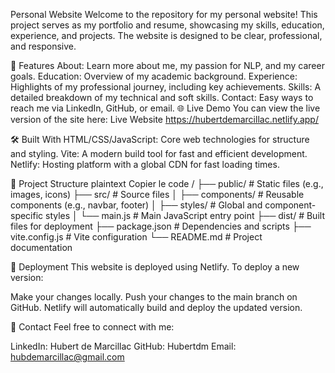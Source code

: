 Personal Website
Welcome to the repository for my personal website! This project serves as my portfolio and resume, showcasing my skills, education, experience, and projects. The website is designed to be clear, professional, and responsive.

🚀 Features
About: Learn more about me, my passion for NLP, and my career goals.
Education: Overview of my academic background.
Experience: Highlights of my professional journey, including key achievements.
Skills: A detailed breakdown of my technical and soft skills.
Contact: Easy ways to reach me via LinkedIn, GitHub, or email.
🌐 Live Demo
You can view the live version of the site here:
Live Website https://hubertdemarcillac.netlify.app/

🛠️ Built With
HTML/CSS/JavaScript: Core web technologies for structure and styling.
Vite: A modern build tool for fast and efficient development.
Netlify: Hosting platform with a global CDN for fast loading times.

📂 Project Structure
plaintext
Copier le code
/
├── public/                # Static files (e.g., images, icons)
├── src/                   # Source files
│   ├── components/        # Reusable components (e.g., navbar, footer)
│   ├── styles/            # Global and component-specific styles
│   └── main.js            # Main JavaScript entry point
├── dist/                  # Built files for deployment
├── package.json           # Dependencies and scripts
├── vite.config.js         # Vite configuration
└── README.md              # Project documentation

🚀 Deployment
This website is deployed using Netlify. To deploy a new version:

Make your changes locally.
Push your changes to the main branch on GitHub.
Netlify will automatically build and deploy the updated version.

📨 Contact
Feel free to connect with me:

LinkedIn: Hubert de Marcillac
GitHub: Hubertdm
Email: hubdemarcillac@gmail.com
